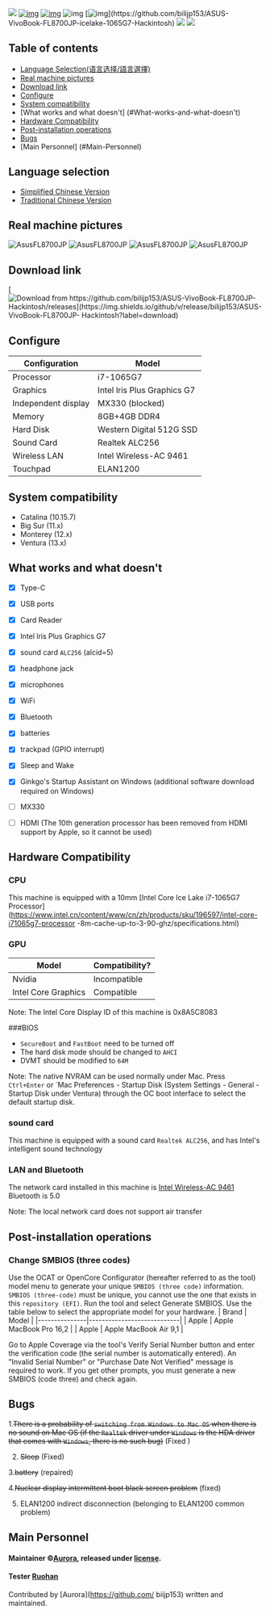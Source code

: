 

[![](https://img.shields.io/badge/repositories-Aurora极光-informational?style=flat&logo=github&logoColor=white&color=9debeb)](https://github.com/bilijp153?tab=repositories)
[![img](https://img.shields.io/github/stars/bilijp153/ASUS-VivoBook-FL8700JP-icelake-1065G7-Hackintosh.svg?color=ff69b4&label=tarts&logoColor=ff69b4&style=social)](https://github.com/bilijp153/ASUS-VivoBook-FL8700JP-icelake-1065G7-Hackintosh) [![img](https://img.shields.io/github/followers/bilijp153.svg?label=followers&logoColor=success&style=social)](https://github.com/bilijp153/ASUS-VivoBook-FL8700JP-icelake-1065G7-Hackintosh) ![img](https://img.shields.io/github/contributors/bilijp153/ASUS-VivoBook-FL8700JP-icelake-1065G7-Hackintosh.svg?]) [![img](https://img.shields.io/github/last-commit/bilijp153/ASUS-VivoBook-FL8700JP-icelake-1065G7-Hackintosh.svg?)](https://github.com/bilijp153/ASUS-VivoBook-FL8700JP-icelake-1065G7-Hackintosh)
[![](https://img.shields.io/badge/Telegram-Aurora极光-informational?style=flat&logo=telegram&logoColor=white&color=5fb659)](https://t.me/Aurora_5223)
[![](https://img.shields.io/badge/Twitter-極光-informational?style=flat&logo=twitter&logoColor=white&color=5fb659)](https://twitter.com/Aurora_jp123)



## Table of contents
- [Language Selection(语言选择/語言選擇)](#Language-selection)
- [Real machine pictures](#Real-machin-epictures)
- [Download link](#Download-link)
- [Configure](#Configure)
- [System compatibility](#System-compatibility)
- [What works and what doesn't] (#What-works-and-what-doesn't)
- [Hardware Compatibility](#Hardware-Compatibility)
- [Post-installation operations](#Post-installation-operations)
- [Bugs](#Bugs)
- [Main Personnel] (#Main-Personnel)


## Language selection   
- [Simplified Chinese Version](README_.md)
- [Traditional Chinese Version](README_繁體中文.md)



## Real machine pictures

![AsusFL8700JP](https://github.com/bilijp153/ASUS-VivoBook-FL8700JP-icelake-1065G7-Hackintosh/blob/main/机型效果图/computer4.png)
![AsusFL8700JP](https://github.com/bilijp153/ASUS-VivoBook-FL8700JP-icelake-1065G7-Hackintosh/blob/main/机型效果图/computer.png)
![AsusFL8700JP](https://github.com/bilijp153/ASUS-VivoBook-FL8700JP-icelake-1065G7-Hackintosh/blob/main/机型效果图/computer2.png)
![AsusFL8700JP](https://github.com/bilijp153/ASUS-VivoBook-FL8700JP-icelake-1065G7-Hackintosh/blob/main/机型效果图/computer1.png)


## Download link

[![Download from https://github.com/bilijp153/ASUS-VivoBook-FL8700JP-Hackintosh/releases](https://img.shields.io/github/v/release/bilijp153/ASUS-VivoBook-FL8700JP- Hackintosh?label=download)](https://github.com/bilijp153/ASUS-VivoBook-FL8700JP-Hackintosh/releases)

## Configure

| Configuration | Model |
|---------------|----------------------------|
| Processor | i7-1065G7 |
| Graphics | Intel lris Plus Graphics G7 |
| Independent display | MX330 (blocked) |
| Memory | 8GB+4GB DDR4 |
| Hard Disk | Western Digital 512G SSD |
| Sound Card | Realtek ALC256 |
| Wireless LAN | Intel Wireless-AC 9461 |
| Touchpad | ELAN1200 |

## System compatibility

  - Catalina (10.15.7)
  - Big Sur (11.x)
  - Monterey (12.x)
  - Ventura (13.x)


## What works and what doesn't
- [x] Type-C
- [x] USB ports
- [x] Card Reader
- [x] Intel lris Plus Graphics G7
- [x] sound card `ALC256` (alcid=5)
- [x] headphone jack
- [x] microphones
- [x] WiFi
- [X] Bluetooth
- [x] batteries
- [x] trackpad (GPIO interrupt)
- [x] Sleep and Wake
- [x] Ginkgo's Startup Assistant on Windows (additional software download required on Windows)
- [ ] MX330
- [ ] HDMI (The 10th generation processor has been removed from HDMI support by Apple, so it cannot be used)


## Hardware Compatibility

### CPU
This machine is equipped with a 10mm [Intel Core Ice Lake i7-1065G7 Processor] (https://www.intel.cn/content/www/cn/zh/products/sku/196597/intel-core-i71065g7-processor -8m-cache-up-to-3-90-ghz/specifications.html)

### GPU
| **Model** | **Compatibility?** |
| ---------- | ----------------------------- |
| Nvidia | Incompatible |
| Intel Core Graphics | Compatible |

Note: The Intel Core Display ID of this machine is 0x8A5C8083

###BIOS

- `SecureBoot` and `FastBoot` need to be turned off
- The hard disk mode should be changed to `AHCI`
- DVMT should be modified to `64M`

Note: The native NVRAM can be used normally under Mac. Press `Ctrl+Enter` or `Mac Preferences - Startup Disk (System Settings - General - Startup Disk under Ventura) through the OC boot interface to select the default startup disk.

### sound card
This machine is equipped with a sound card `Realtek ALC256`, and has Intel's intelligent sound technology

### LAN and Bluetooth
The network card installed in this machine is [Intel Wireless-AC 9461](https://ark.intel.com/content/www/cn/zh/ark/products/125193/intel-wirelessac-9461.html)
Bluetooth is 5.0

Note: The local network card does not support air transfer


## Post-installation operations

### Change SMBIOS (three codes)
Use the OCAT or OpenCore Configurator (hereafter referred to as the tool) model menu to generate your unique `SMBIOS (three code)` information.
`SMBIOS (three-code)` must be unique, you cannot use the one that exists in this `repository (EFI)`.
Run the tool and select Generate SMBIOS.
Use the table below to select the appropriate model for your hardware.
| Brand | Model |
|---------------|----------------------------|
| Apple | Apple MacBook Pro 16,2 |
| Apple | Apple MacBook Air 9,1 |

Go to Apple Coverage via the tool's Verify Serial Number button and enter the verification code (the serial number is automatically entered).
An "Invalid Serial Number" or "Purchase Date Not Verified" message is required to work. If you get other prompts, you must generate a new SMBIOS (code three) and check again.



## Bugs
1.~~There is a probability of `switching from Windows to Mac OS` when there is no sound on Mac OS (if the `Realtek` driver under `Windows` is the HDA driver that comes with `Windows`, there is no such bug)~~ (Fixed )

2. ~~Sleep~~ (Fixed)

3.~~battery~~ (repaired)

4.~~Nuclear display intermittent boot black screen problem~~ (fixed)

5. ELAN1200 indirect disconnection (belonging to ELAN1200 common problem)





## Main Personnel
   #### Maintainer ©[Aurora](https://github.com/bilijp153), released under [license](./License).
   #### Tester [Ruohan](https://github.com/catlingyun)
   Contributed by [Aurora](https://github.com/ biijp153) written and maintained.
